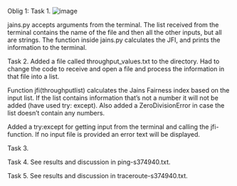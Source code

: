 Oblig 1:
Task 1. 
![image](https://github.com/eirinko/data2410oblig1/assets/31256905/09456881-cde8-492f-ae2d-491c934ef469)

jains.py accepts arguments from the terminal. The list received from the terminal contains the name of the file and then all the other inputs, but all are strings. The function inside jains.py calculates the JFI, and prints the information to the terminal. 

Task 2. 
Added a file called throughput_values.txt to the directory. Had to change the code to receive and open a file and process the information in that file into a list. 

Function jfi(throughputlist) calculates the Jains Fairness index based on the input list. If the list contains information that’s not a number it will not be added (have used try: except). Also added a ZeroDivisionError in case the list doesn’t contain any numbers. 

Added a try:except for getting input from the terminal and calling the jfi-function. If no input file is provided an error text will be displayed. 

Task 3.


Task 4.
See results and discussion in ping-s374940.txt.

Task 5.
See results and discussion in traceroute-s374940.txt.
